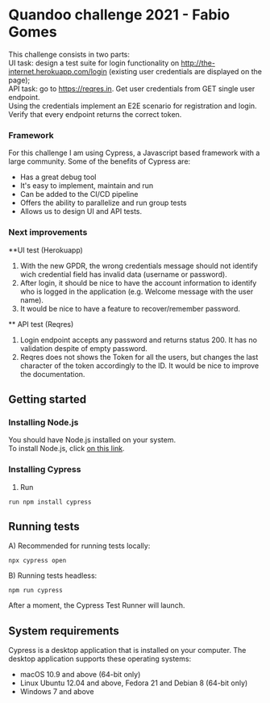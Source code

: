 # Quandoo challenge 2021 - Fabio Gomes

This challenge consists in two parts:  
UI task: design a test suite for login functionality on http://the-internet.herokuapp.com/login (existing user credentials are displayed on the page);  
API task: go to https://reqres.in. Get user credentials from GET single user endpoint.  
Using the credentials implement an E2E scenario for registration and login. Verify that every endpoint returns the correct token.  

### Framework
For this challenge I am using Cypress, a Javascript based framework with a large community.
Some of the benefits of Cypress are:
- Has a great debug tool
- It's easy to implement, maintain and run
- Can be added to the CI/CD pipeline
- Offers the ability to parallelize and run group tests
- Allows us to design UI and API tests.

### Next improvements

**UI test (Herokuapp)
1. With the new GPDR, the wrong credentials message should not identify wich credential field has invalid data (username or password).
2. After login, it should be nice to have the account information to identify who is logged in the application (e.g. Welcome message with the user name).
3. It would be nice to have a feature to recover/remember password.

** API test (Reqres)
1. Login endpoint accepts any password and returns status 200. It has no validation despite of empty password.
2. Reqres does not shows the Token for all the users, but changes the last character of the token accordingly to the ID. It would be nice to improve the documentation.


## Getting started

### Installing Node.js
You should have Node.js installed on your system.  
To install Node.js, click [on this link](https://nodejs.org/en/download/).

### Installing Cypress
1. Run 
```
run npm install cypress
```

## Running tests
A) Recommended for running tests locally:
```
npx cypress open
```
B) Running tests headless:
```
npm run cypress
```

After a moment, the Cypress Test Runner will launch.
 
## System requirements

Cypress is a desktop application that is installed on your computer. The desktop application supports these operating systems:

- macOS 10.9 and above (64-bit only)
- Linux Ubuntu 12.04 and above, Fedora 21 and Debian 8 (64-bit only)
- Windows 7 and above
